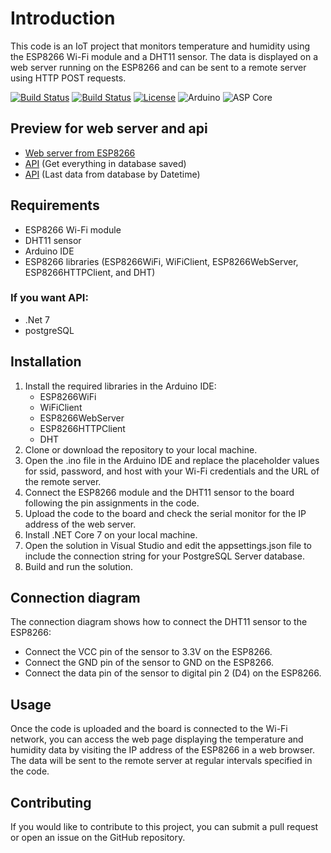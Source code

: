 # Introduction

This code is an IoT project that monitors temperature and humidity using the ESP8266 Wi-Fi module and a DHT11 sensor. The data is displayed on a web server running on the ESP8266 and can be sent to a remote server using HTTP POST requests.

  [![Build Status](https://img.shields.io/github/forks/YoussofKhawaja/IoT-Climate-Tracker.svg)](https://github.com/YoussofKhawaja/IoT-Climate-Tracker)
  [![Build Status](https://img.shields.io/github/stars/YoussofKhawaja/IoT-Climate-Tracker.svg)](https://github.com/YoussofKhawaja/IoT-Climate-Tracker)
  [![License](https://img.shields.io/github/license/YoussofKhawaja/IoT-Climate-Tracker.svg)](https://github.com/YoussofKhawaja/IoT-Climate-Tracker)
  ![Arduino](https://github.com/YoussofKhawaja/IoT-Climate-Tracker/actions/workflows/Arduino.yml/badge.svg)
  ![ASP Core](https://github.com/YoussofKhawaja/IoT-Climate-Tracker/actions/workflows/dotnet.yml/badge.svg)
  
## Preview for web server and api
- [Web server from ESP8266](https://localclimate.youssofkhawaja.com)
- [API](https://dhtdataapi.azurewebsites.net/api/DHTData) (Get everything in database saved)
- [API](https://dhtdataapi.azurewebsites.net/api/DHTData/last) (Last data from database by Datetime)

## Requirements

- ESP8266 Wi-Fi module
- DHT11 sensor
- Arduino IDE
- ESP8266 libraries (ESP8266WiFi, WiFiClient, ESP8266WebServer, ESP8266HTTPClient, and DHT)
### If you want API:
- .Net 7
- postgreSQL

## Installation

1. Install the required libraries in the Arduino IDE:
    - ESP8266WiFi
    - WiFiClient
    - ESP8266WebServer
    - ESP8266HTTPClient
    - DHT
2. Clone or download the repository to your local machine.
3. Open the .ino file in the Arduino IDE and replace the placeholder values for ssid, password, and host with your Wi-Fi credentials and the URL of the remote server.
4. Connect the ESP8266 module and the DHT11 sensor to the board following the pin assignments in the code.
5. Upload the code to the board and check the serial monitor for the IP address of the web server.
6. Install .NET Core 7 on your local machine.
7. Open the solution in Visual Studio and edit the appsettings.json file to include the connection string for your PostgreSQL Server database.
8. Build and run the solution.

## Connection diagram
The connection diagram shows how to connect the DHT11 sensor to the ESP8266:
- Connect the VCC pin of the sensor to 3.3V on the ESP8266.
- Connect the GND pin of the sensor to GND on the ESP8266.
- Connect the data pin of the sensor to digital pin 2 (D4) on the ESP8266.

## Usage

Once the code is uploaded and the board is connected to the Wi-Fi network, you can access the web page displaying the temperature and humidity data by visiting the IP address of the ESP8266 in a web browser. The data will be sent to the remote server at regular intervals specified in the code.

## Contributing

If you would like to contribute to this project, you can submit a pull request or open an issue on the GitHub repository.
